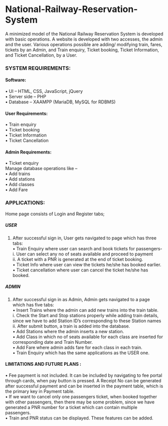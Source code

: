 # National-Railway-Reservation-System
A minimized model of the National Railway Reservation System is developed with basic operations. A website is developed with two accesses, the admin and the user. Various operations possible are adding/ modifying train, fares, tickets by an Admin, and Train enquiry, Ticket booking, Ticket Information, and Ticket Cancellation, by a User.


### SYSTEM REQUIREMENTS:
#### Software:
•	UI – HTML, CSS, JavaScript, jQuery <br />
•	Server side – PHP   <br />
•	Database – XAAMPP (MariaDB, MySQL for RDBMS)
#### User Requirements:
•	Train enquiry  <br />
•	Ticket booking <br />
•	Ticket Information <br />
•	Ticket Cancellation <br />
#### Admin Requirements:
•	Ticket enquiry <br />
Manage database operations like – <br />
•	Add trains  <br />
•	Add stations <br />
•	Add classes <br />
•	Add Fare <br />

### APPLICATIONS: 
Home page consists of Login and Register tabs; <br />
##### USER    <br />
1.	After successful sign in, User gets navigated to page which has three tabs:  <br />
•	Train Enquiry where user can search and book tickets for passengers- <br />
i.	User can select any no of seats available and proceed to payment <br />
ii.	A ticket with a PNR is generated at the end of ticket booking. <br />
•	Ticket Info where user can view the tickets he/she has booked earlier. <br />
•	Ticket cancellation where user can cancel the ticket he/she has booked.
##### ADMIN <br />
1.	After successful sign in as Admin, Admin gets navigated to a page which has five tabs: <br />
•	Insert Trains where the admin can add new trains into the train table. <br />
i.	Check the Start and Stop stations properly while adding train details, since we have to add Station ID’s corresponding to these Station names  <br />
ii.	After submit button, a train is added into the database. <br />
•	Add Stations where the admin inserts a new station. <br />
•	Add Class in which no of seats available for each class are inserted for corresponding date and Train Number. <br />
•	Add Fare where admin adds fare for each class in each train. <br />
•	Train Enquiry which has the same applications as the USER one. <br />

#### LIMITATIONS AND FUTURE PLANS :
•	Fee payment is not included. It can be included by navigating to fee portal through cards, when pay button is pressed. A Receipt No can be generated after successful payment and can be inserted in the payment table, which is the primary key in Payment table. <br />
•	If we want to cancel only one passengers ticket, when booked together with other passengers, then there may be some problem, since we have generated a PNR number for a ticket which can contain multiple passengers. <br />
•	Train and PNR status can be displayed. These features can be added. <br />

